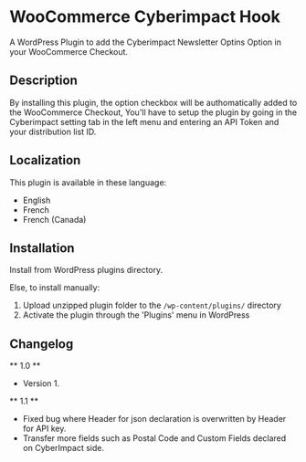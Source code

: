 # WooCommerce Cyberimpact Hook
A WordPress Plugin to add the Cyberimpact Newsletter Optins Option in your WooCommerce Checkout.

## Description
By installing this plugin, the option checkbox will be authomatically added to the WooCommerce Checkout, You'll have to setup the plugin by going in the Cyberimpact setting tab in the left menu and entering an API Token and your distribution list ID.

## Localization
This plugin is available in these language:
* English
* French
* French (Canada)

## Installation
Install from WordPress plugins directory.

Else, to install manually:

1. Upload unzipped plugin folder to the `/wp-content/plugins/` directory
1. Activate the plugin through the 'Plugins' menu in WordPress


## Changelog

** 1.0 **
* Version 1.

** 1.1 **
* Fixed bug where Header for json declaration is overwritten by Header for API key.
* Transfer more fields such as Postal Code and Custom Fields declared on CyberImpact side.
